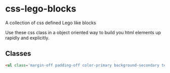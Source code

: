 # css-lego-blocks

A collection of css defined Lego like blocks

Use these css class in a object oriented way to build you html elements up rapidly and explicitly.

## Classes

```html
<ul class='margin-off padding-off color-primary background-secondary text-right font-small width-xl'></ul>
```
